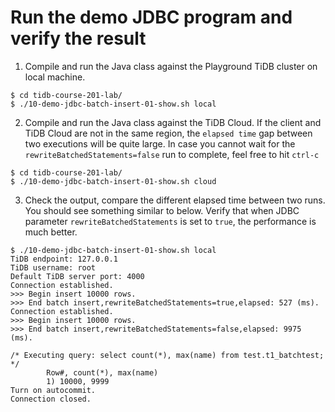 # Run the demo JDBC program and verify the result

1. Compile and run the Java class against the Playground TiDB cluster on local machine.
```
$ cd tidb-course-201-lab/
$ ./10-demo-jdbc-batch-insert-01-show.sh local

```

2. Compile and run the Java class against the TiDB Cloud. If the client and TiDB Cloud are not in the same region, the `elapsed time` gap between two executions will be quite large. In case you cannot wait for the `rewriteBatchedStatements=false` run to complete, feel free to hit `ctrl-c`
```
$ cd tidb-course-201-lab/
$ ./10-demo-jdbc-batch-insert-01-show.sh cloud

```

3. Check the output, compare the different elapsed time between two runs. You should see something similar to below. Verify that when JDBC parameter `rewriteBatchedStatements` is set to `true`, the performance is much better. 
```
$ ./10-demo-jdbc-batch-insert-01-show.sh local
TiDB endpoint: 127.0.0.1
TiDB username: root
Default TiDB server port: 4000
Connection established.
>>> Begin insert 10000 rows.
>>> End batch insert,rewriteBatchedStatements=true,elapsed: 527 (ms).
Connection established.
>>> Begin insert 10000 rows.
>>> End batch insert,rewriteBatchedStatements=false,elapsed: 9975 (ms).

/* Executing query: select count(*), max(name) from test.t1_batchtest; */
        Row#, count(*), max(name)
        1) 10000, 9999
Turn on autocommit.
Connection closed.
``` 